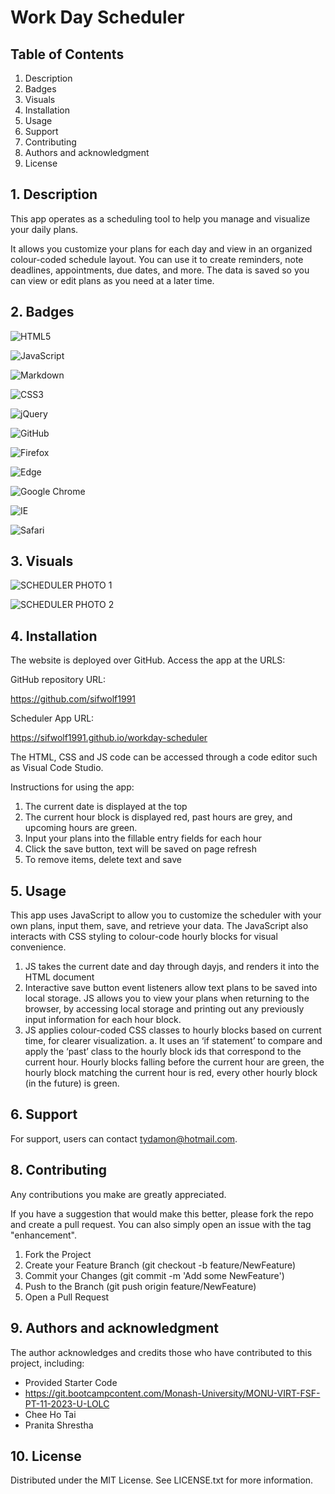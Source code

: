 # Work Day Scheduler

## Table of Contents

1. Description
2. Badges
3. Visuals
4. Installation
5. Usage
6. Support
7. Contributing
8. Authors and acknowledgment
9. License

## 1. Description

This app operates as a scheduling tool to help you manage and visualize your daily plans.

It allows you customize your plans for each day and view in an organized colour-coded schedule layout. You can use it to create reminders, note deadlines, appointments, due dates, and more. The data is saved so you can view or edit plans as you need at a later time.

## 2. Badges

![HTML5](https://img.shields.io/badge/html5-%23E34F26.svg?style=for-the-badge&logo=html5&logoColor=white)

![JavaScript](https://img.shields.io/badge/javascript-%23323330.svg?style=for-the-badge&logo=javascript&logoColor=%23F7DF1E)

![Markdown](https://img.shields.io/badge/markdown-%23000000.svg?style=for-the-badge&logo=markdown&logoColor=white)

![CSS3](https://img.shields.io/badge/css3-%231572B6.svg?style=for-the-badge&logo=css3&logoColor=white)

![jQuery](https://img.shields.io/badge/jquery-%230769AD.svg?style=for-the-badge&logo=jquery&logoColor=white)

![GitHub](https://img.shields.io/badge/github-%23121011.svg?style=for-the-badge&logo=github&logoColor=white)

![Firefox](https://img.shields.io/badge/Firefox-FF7139?style=for-the-badge&logo=Firefox-Browser&logoColor=white)

![Edge](https://img.shields.io/badge/Edge-0078D7?style=for-the-badge&logo=Microsoft-edge&logoColor=white)

![Google Chrome](https://img.shields.io/badge/Google%20Chrome-4285F4?style=for-the-badge&logo=GoogleChrome&logoColor=white)

![IE](https://img.shields.io/badge/Internet%20Explorer-0076D6?style=for-the-badge&logo=Internet%20Explorer&logoColor=white)

![Safari](https://img.shields.io/badge/Safari-000000?style=for-the-badge&logo=Safari&logoColor=white)

## 3. Visuals

![SCHEDULER PHOTO 1](https://github.com/sifwolf1991/prework-study-guide/assets/139626561/9d66e1d7-0e02-4c73-8d88-e8b1bf33fc45)

![SCHEDULER PHOTO 2](https://github.com/sifwolf1991/prework-study-guide/assets/139626561/3e6e7d66-5689-4209-a093-3a18176cba82)

## 4. Installation

The website is deployed over GitHub. Access the app at the URLS:

GitHub repository URL:

https://github.com/sifwolf1991

Scheduler App URL:

https://sifwolf1991.github.io/workday-scheduler

The HTML, CSS and JS code can be accessed through a code editor such as Visual Code Studio. 

Instructions for using the app:

1.	The current date is displayed at the top
2.	The current hour block is displayed red, past hours are grey, and upcoming hours are green.
3.	Input your plans into the fillable entry fields for each hour
4.	Click the save button, text will be saved on page refresh
5.	To remove items, delete text and save

## 5. Usage

This app uses JavaScript to allow you to customize the scheduler with your own plans, input them, save, and retrieve your data. The JavaScript also interacts with CSS styling to colour-code hourly blocks for visual convenience.

1.	JS takes the current date and day through dayjs, and renders it into the HTML document
2.	Interactive save button event listeners allow text plans to be saved into local storage. JS allows you to view your plans when returning to the browser, by accessing local storage and printing out any previously input information for each hour block.
3.	JS applies colour-coded CSS classes to hourly blocks based on current time, for clearer visualization. 
a.	It uses an ‘if statement’ to compare and apply the ‘past’ class to the hourly block ids that correspond to the current hour. Hourly blocks falling before the current hour are green, the hourly block matching the current hour is red, every other hourly block (in the future) is green. 

## 6. Support

For support, users can contact tydamon@hotmail.com.

## 8. Contributing

Any contributions you make are greatly appreciated.

If you have a suggestion that would make this better, please fork the repo and create a pull request. You can also simply open an issue with the tag "enhancement". 
1.	Fork the Project
2.	Create your Feature Branch (git checkout -b feature/NewFeature)
3.	Commit your Changes (git commit -m 'Add some NewFeature')
4.	Push to the Branch (git push origin feature/NewFeature)
5.	Open a Pull Request

## 9. Authors and acknowledgment

The author acknowledges and credits those who have contributed to this project, including:
* Provided Starter Code
* https://git.bootcampcontent.com/Monash-University/MONU-VIRT-FSF-PT-11-2023-U-LOLC
* Chee Ho Tai
* Pranita Shrestha

## 10. License

Distributed under the MIT License. See LICENSE.txt for more information.

